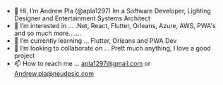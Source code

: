 - 👋 Hi, I’m Andrew Pla (@apla1297) Im a Software Developer, Lighting Designer and Entertainment Systems Architect
- 👀 I’m interested in ... .Net, React, Flutter, Orleans, Azure, AWS, PWA's and so much more.......
- 🌱 I’m currently learning ... Flutter, Orleans and PWA Dev
- 💞️ I’m looking to collaborate on ... Prett much anything, I love a good project
- 📫 How to reach me ... apla1297@gmail.com or Andrew.pla@neudesic.com

<!---
apla1297/apla1297 is a ✨ special ✨ repository because its `README.md` (this file) appears on your GitHub profile.
You can click the Preview link to take a look at your changes.
--->
